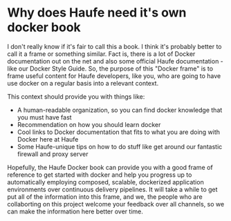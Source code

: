 
# Why does Haufe need it's own docker book

I don't really know if it's fair to call this a book. I think it's probably better to call it a frame or  something similar. Fact is, there is a lot of Docker documentation out on the net and also some official Haufe documentation - like our Docker Style Guide. So, the purpose of this "Docker frame" is to frame useful content for Haufe developers, like you, who are going to have use docker on a regular basis into a relevant context. 

This context should provide you with things like: 
* A human-readable organization, so you can find docker knowledge that you must have fast
* Recommendation on how you should learn docker
* Cool links to Docker documentation that fits to what you are doing with Docker here at Haufe
* Some Haufe-unique tips on how to do stuff like get around our fantastic firewall and proxy server

Hopefully, the Haufe Docker book can provide you with a good frame of reference to get started with docker and help you progress up to automatically employing composed, scalable, dockerized application environments over continuous delivery pipelines. It will take a while to get put all of the information into this frame, and we, the people who are collaborting on this project welcome your feedback over all channels, so we can make the information here better over time. 









